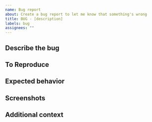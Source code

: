 ```yaml
---
name: Bug report
about: Create a bug report to let me know that something's wrong
title: BUG - [description]
labels: bug
assignees: ""
---
```


## Describe the bug

<!-- A clear and concise description of what the bug is. -->

## To Reproduce

<!-- Steps to reproduce the behavior:
1. Go to '...'
2. Click on '....'
3. Scroll down to '....'
4. See error -->

## Expected behavior

<!-- A clear and concise description of what you expected to happen. -->

## Screenshots

<!-- If applicable, screenshots might really help show what/where the bug is. -->
<!-- Good to have, but not mandatory -->

## Additional context

<!-- Add any other context about the problem here. -->
